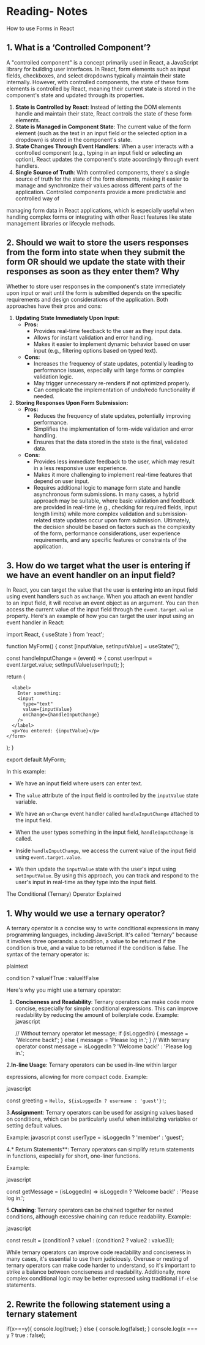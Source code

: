 # Reading- Notes

How to use Forms in React

## 1. What is a ‘Controlled Component’?

A "controlled component" is a concept primarily used in React, a JavaScript library for building user interfaces. In React, form elements such as input fields, checkboxes, and select dropdowns typically maintain their state internally. However, with controlled components, the state of these form elements is controlled by React, meaning their current state is stored in the component's state and updated through its properties.

1. **State is Controlled by React**: Instead of letting the DOM elements handle and maintain their state, React controls the state of these form elements.
2. **State is Managed in Component State**: The current value of the form element (such as the text in an input field or the selected option in a dropdown) is stored in the component's state.
3. **State Changes Through Event Handlers**: When a user interacts with a controlled component (e.g., typing in an input field or selecting an option), React updates the component's state accordingly through event handlers.
4. **Single Source of Truth**: With controlled components, there's a single source of truth for the state of the form elements, making it easier to manage and synchronize their values across different parts of the application.
Controlled components provide a more predictable and controlled way of

managing form data in React applications, which is especially useful when handling complex forms or integrating with other React features like state management libraries or lifecycle methods.

## 2. Should we wait to store the users responses from the form into state when they submit the form OR should we update the state with their responses as soon as they enter them? Why

Whether to store user responses in the component's state immediately upon input or wait until the form is submitted depends on the specific requirements and design considerations of the application. Both approaches have their pros and cons:

1. **Updating State Immediately Upon Input:**
   - **Pros:**
     - Provides real-time feedback to the user as they input data.
     - Allows for instant validation and error handling.
     - Makes it easier to implement dynamic behavior based on user input (e.g., filtering options based on typed text).
   - **Cons:**
     - Increases the frequency of state updates, potentially leading to performance issues, especially with large forms or complex validation logic.
     - May trigger unnecessary re-renders if not optimized properly.
     - Can complicate the implementation of undo/redo functionality if needed.
2. **Storing Responses Upon Form Submission:**
   - **Pros:**
     - Reduces the frequency of state updates, potentially improving performance.
     - Simplifies the implementation of form-wide validation and error handling.
     - Ensures that the data stored in the state is the final, validated data.
   - **Cons:**
     - Provides less immediate feedback to the user, which may result in a less responsive user experience.
     - Makes it more challenging to implement real-time features that depend on user input.
     - Requires additional logic to manage form state and handle asynchronous form submissions.
In many cases, a hybrid approach may be suitable, where basic validation and feedback are provided in real-time (e.g., checking for required fields, input length limits) while more complex validation and submission-related state updates occur upon form submission.
Ultimately, the decision should be based on factors such as the complexity of the form, performance considerations, user experience requirements, and any specific features or constraints of the application.

## 3. How do we target what the user is entering if we have an event handler on an input field?

In React, you can target the value that the user is entering into an input field using event handlers such as `onChange`. When you attach an event handler to an input field, it will receive an event object as an argument. You can then access the current value of the input field through the `event.target.value` property.
Here's an example of how you can target the user input using an event handler in React:

import React, { useState } from 'react';

function MyForm() {
  const [inputValue, setInputValue] = useState('');

  const handleInputChange = (event) => {
    const userInput = event.target.value;
    setInputValue(userInput);
  };

  return (

      <label>
        Enter something:
        <input
          type="text"
          value={inputValue}
          onChange={handleInputChange}
        />
      </label>
      <p>You entered: {inputValue}</p>
    </form>
  );
}

export default MyForm;

In this example:

- We have an input field where users can enter text.

- The `value` attribute of the input field is controlled by the `inputValue` state variable.
- We have an `onChange` event handler called `handleInputChange` attached to the input field.
- When the user types something in the input field, `handleInputChange` is called.
- Inside `handleInputChange`, we access the current value of the input field using `event.target.value`.
- We then update the `inputValue` state with the user's input using `setInputValue`.
By using this approach, you can track and respond to the user's input in real-time as they type into the input field.

The Conditional (Ternary) Operator Explained

## 1. Why would we use a ternary operator?

A ternary operator is a concise way to write conditional expressions in many programming languages, including JavaScript. It's called "ternary" because it involves three operands: a condition, a value to be returned if the condition is true, and a value to be returned if the condition is false.
The syntax of the ternary operator is:

plaintext

condition ? valueIfTrue : valueIfFalse

Here's why you might use a ternary operator:

1. **Conciseness and Readability**: Ternary operators can make code more concise, especially for simple conditional expressions. This can improve readability by reducing the amount of boilerplate code.
   Example:
   javascript

   // Without ternary operator
   let message;
   if (isLoggedIn) {
     message = 'Welcome back!';
   } else {
     message = 'Please log in.';
   }
   // With ternary operator
   const message = isLoggedIn ? 'Welcome back!' : 'Please log in.';

2.**In-line Usage**: Ternary operators can be used in-line within larger

expressions, allowing for more compact code.
   Example:

javascript

   const greeting = `Hello, ${isLoggedIn ? username : 'guest'}!`;

3.**Assignment**: Ternary operators can be used for assigning values based on conditions, which can be particularly useful when initializing variables or setting default values.

   Example:
javascript
   const userType = isLoggedIn ? 'member' : 'guest';

4.* Return Statements**: Ternary operators can simplify return statements in functions, especially for short, one-liner functions.

 Example:

javascript

   const getMessage = (isLoggedIn) => isLoggedIn ? 'Welcome back!' : 'Please log in.';

5.**Chaining**: Ternary operators can be chained together for nested conditions, although excessive chaining can reduce readability.
   Example:

javascript

   const result = (condition1 ? value1 : (condition2 ? value2 : value3));

While ternary operators can improve code readability and conciseness in many cases, it's essential to use them judiciously. Overuse or nesting of ternary operators can make code harder to understand, so it's important to strike a balance between conciseness and readability. Additionally, more complex conditional logic may be better expressed using traditional `if-else` statements.

## 2. Rewrite the following statement using a ternary statement

if(x===y){
  console.log(true);
} else {
  console.log(false);
}
console.log(x === y ? true : false);
